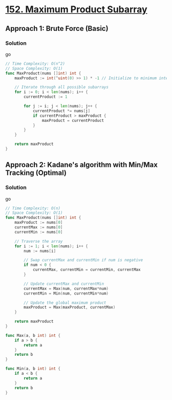 # [152. Maximum Product Subarray](https://leetcode.com/problems/maximum-product-subarray/)

## Approach 1: Brute Force (Basic)

### Solution
go
```go
// Time Complexity: O(n^2)
// Space Complexity: O(1)
func MaxProduct(nums []int) int {
    maxProduct := int(^uint(0) >> 1) * -1 // Initialize to minimum integer value

    // Iterate through all possible subarrays
    for i := 0; i < len(nums); i++ {
        currentProduct := 1

        for j := i; j < len(nums); j++ {
            currentProduct *= nums[j]
            if currentProduct > maxProduct {
                maxProduct = currentProduct
            }
        }
    }

    return maxProduct
}
```

## Approach 2: Kadane's algorithm with Min/Max Tracking (Optimal)

### Solution
go
```go
// Time Complexity: O(n)
// Space Complexity: O(1)
func MaxProduct(nums []int) int {
    maxProduct := nums[0]
    currentMax := nums[0]
    currentMin := nums[0]

    // Traverse the array
    for i := 1; i < len(nums); i++ {
        num := nums[i]

        // Swap currentMax and currentMin if num is negative
        if num < 0 {
            currentMax, currentMin = currentMin, currentMax
        }

        // Update currentMax and currentMin
        currentMax = Max(num, currentMax*num)
        currentMin = Min(num, currentMin*num)

        // Update the global maximum product
        maxProduct = Max(maxProduct, currentMax)
    }

    return maxProduct
}

func Max(a, b int) int {
    if a > b {
        return a
    }
    return b
}

func Min(a, b int) int {
    if a < b {
        return a
    }
    return b
}
```

